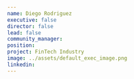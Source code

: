 ```yaml
---
name: Diego Rodriguez
executive: false
director: false
lead: false
community_manager:   
position:  
project: FinTech Industry
image: ../assets/default_exec_image.png
linkedin: 
---
```

